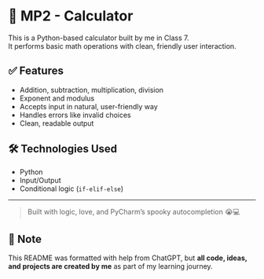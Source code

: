 # 🧮 MP2 - Calculator

This is a Python-based calculator built by me in Class 7.  
It performs basic math operations with clean, friendly user interaction.

## ✅ Features

- Addition, subtraction, multiplication, division
- Exponent and modulus
- Accepts input in natural, user-friendly way
- Handles errors like invalid choices
- Clean, readable output

## 🛠️ Technologies Used

- Python
- Input/Output
- Conditional logic (`if-elif-else`)

---

> Built with logic, love, and PyCharm’s spooky autocompletion 😭💻

## 📎 Note

This README was formatted with help from ChatGPT, but **all code, ideas, and projects are created by me** as part of my learning journey.
